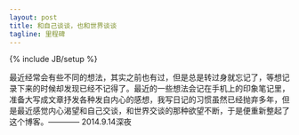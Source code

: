 ```yaml
---
layout: post
title: 和自己谈谈，也和世界谈谈
tagline: 里程碑 
---
```

{% include JB/setup %}

最近经常会有些不同的想法，其实之前也有过，但是总是转过身就忘记了，等想记录下来的时候却发现已经不记得了。最近的一些想法会记在手机上的印象笔记里，准备大写成文章抒发各种发自内心的感想，我写日记的习惯虽然已经抛弃多年，但是最近感觉内心渴望和自己交谈，和世界交谈的那种欲望不断，于是便重新整起了这个博客。———— 2014.9.14深夜
